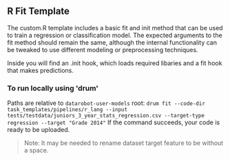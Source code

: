 ## R Fit Template

The custom.R template includes a basic fit and init method that can be used to train a regression or classification model.
The expected arguments to the fit method should remain the same, although the internal functionality can be tweaked to 
use different modeling or preprocessing techniques.

Inside you will find an .init hook, which loads required libaries and
a fit hook that makes predictions. 

### To run locally using 'drum'
Paths are relative to `datarobot-user-models` root:
`drum fit --code-dir task_templates/pipelines/r_lang --input tests/testdata/juniors_3_year_stats_regression.csv --target-type regression --target "Grade 2014"`
If the command succeeds, your code is ready to be uploaded.

> Note: It may be needed to rename dataset target feature to be without a space.


